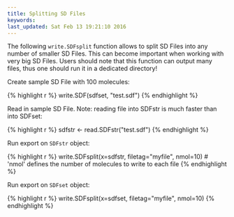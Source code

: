```yaml
---
title: Splitting SD Files
keywords: 
last_updated: Sat Feb 13 19:21:10 2016
---
```


The following `write.SDFsplit` function allows to split
SD Files into any number of smaller SD Files. This can become important
when working with very big SD Files. Users should note that this
function can output many files, thus one should run it in a dedicated
directory!  

Create sample SD File with 100 molecules: 

{% highlight r %}
 write.SDF(sdfset, "test.sdf") 
{% endhighlight %}


Read in sample SD File. Note: reading file into SDFstr is much faster
than into SDFset: 

{% highlight r %}
 sdfstr <- read.SDFstr("test.sdf") 
{% endhighlight %}


Run export on `SDFstr` object: 

{% highlight r %}
 write.SDFsplit(x=sdfstr, filetag="myfile", nmol=10) # 'nmol' defines the number of molecules to write to each file 
{% endhighlight %}


Run export on `SDFset` object: 

{% highlight r %}
 write.SDFsplit(x=sdfset, filetag="myfile", nmol=10) 
{% endhighlight %}


